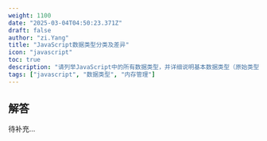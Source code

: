 ```yaml
---
weight: 1100
date: "2025-03-04T04:50:23.371Z"
draft: false
author: "zi.Yang"
title: "JavaScript数据类型分类及差异"
icon: "javascript"
toc: true
description: "请列举JavaScript中的所有数据类型，并详细说明基本数据类型（原始类型）与引用类型在内存存储方式、变量赋值行为以及值比较方式上的本质区别。"
tags: ["javascript", "数据类型", "内存管理"]
---
```


## 解答

待补充...
